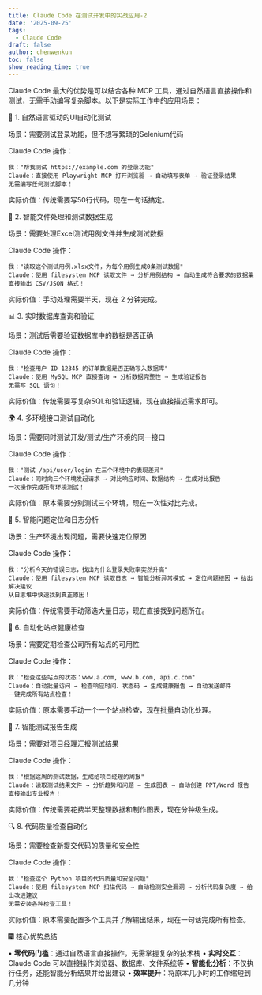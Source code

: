 ```yaml
---
title: Claude Code 在测试开发中的实战应用-2
date: '2025-09-25'
tags:
  - Claude Code
draft: false
author: chenwenkun
toc: false
show_reading_time: true
---
```

Claude Code 最大的优势是可以结合各种 MCP 工具，通过自然语言直接操作和测试，无需手动编写复杂脚本。以下是实际工作中的应用场景：

🎯 1. 自然语言驱动的UI自动化测试

场景：需要测试登录功能，但不想写繁琐的Selenium代码

Claude Code 操作：

```
我："帮我测试 https://example.com 的登录功能"
Claude：直接使用 Playwright MCP 打开浏览器 → 自动填写表单 → 验证登录结果
无需编写任何测试脚本！
```

实际价值：传统需要写50行代码，现在一句话搞定。

📄 2. 智能文件处理和测试数据生成

场景：需要处理Excel测试用例文件并生成测试数据

Claude Code 操作：

```
我："读取这个测试用例.xlsx文件，为每个用例生成0条测试数据"
Claude：使用 filesystem MCP 读取文件 → 分析用例结构 → 自动生成符合要求的数据集
直接输出 CSV/JSON 格式！
```

实际价值：手动处理需要半天，现在 2 分钟完成。

📊 3. 实时数据库查询和验证

场景：测试后需要验证数据库中的数据是否正确

Claude Code 操作：

```
我："检查用户 ID 12345 的订单数据是否正确写入数据库"
Claude：使用 MySQL MCP 直接查询 → 分析数据完整性 → 生成验证报告
无需写 SQL 语句！
```

实际价值：传统需要写复杂SQL和验证逻辑，现在直接描述需求即可。

🌍 4. 多环境接口测试自动化

场景：需要同时测试开发/测试/生产环境的同一接口

Claude Code 操作：

```
我："测试 /api/user/login 在三个环境中的表现差异"
Claude：同时向三个环境发起请求 → 对比响应时间、数据结构 → 生成对比报告
一次操作完成所有环境测试！
```

实际价值：原本需要分别测试三个环境，现在一次性对比完成。

🔎 5. 智能问题定位和日志分析

场景：生产环境出现问题，需要快速定位原因

Claude Code 操作：

```
我："分析今天的错误日志，找出为什么登录失败率突然升高"
Claude：使用 filesystem MCP 读取日志 → 智能分析异常模式 → 定位问题根因 → 给出解决建议
从日志堆中快速找到真正原因！
```

实际价值：传统需要手动筛选大量日志，现在直接找到问题所在。

🤖 6. 自动化站点健康检查

场景：需要定期检查公司所有站点的可用性

Claude Code 操作：

```
我："检查这些站点的状态：www.a.com, www.b.com, api.c.com"
Claude：自动批量访问 → 检查响应时间、状态码 → 生成健康报告 → 自动发送邮件
一键完成所有站点检查！
```

实际价值：原本需要手动一个一个站点检查，现在批量自动化处理。

📝 7. 智能测试报告生成

场景：需要对项目经理汇报测试结果

Claude Code 操作：

```
我："根据这周的测试数据，生成给项目经理的周报"
Claude：读取测试结果文件 → 分析趋势和问题 → 生成图表 → 自动创建 PPT/Word 报告
直接输出专业报告！
```

实际价值：传统需要花费半天整理数据和制作图表，现在分钟级生成。

🔍 8. 代码质量检查自动化

场景：需要检查新提交代码的质量和安全性

Claude Code 操作：

```
我："检查这个 Python 项目的代码质量和安全问题"
Claude：使用 filesystem MCP 扫描代码 → 自动检测安全漏洞 → 分析代码复杂度 → 给出改进建议
无需安装各种检查工具！
```

实际价值：原本需要配置多个工具并了解输出结果，现在一句话完成所有检查。

🎆 核心优势总结

• **零代码门槛**：通过自然语言直接操作，无需掌握复杂的技术栈
• **实时交互**：Claude Code 可以直接操作浏览器、数据库、文件系统等
• **智能化分析**：不仅执行任务，还能智能分析结果并给出建议
• **效率提升**：将原本几小时的工作缩短到几分钟
